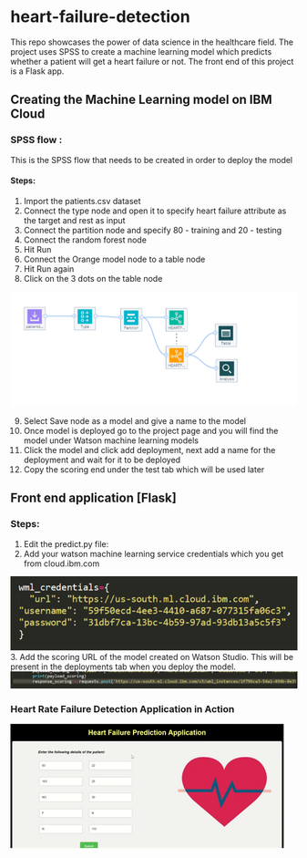 # heart-failure-detection
This repo showcases the power of data science in the healthcare field. The project uses SPSS to create a machine learning model which predicts whether a patient will get a heart failure or not. The front end of this project is a Flask app.

## Creating the Machine Learning model on IBM Cloud 


### SPSS flow :
This is the SPSS flow that needs to be created in order to deploy the model 

#### Steps: 
1. Import the patients.csv dataset
2. Connect the type node and open it to specify heart failure attribute as the target and rest as input
3. Connect the partition node and specify 80 - training and 20 - testing
4. Connect the random forest node 
5. Hit Run 
6. Connect the Orange model node to a table node
7. Hit Run again 
8. Click on the 3 dots on the table node 
<img src = https://github.com/anchalbhalla/heart-failure-detection/blob/master/pic1.png > 

9. Select Save node as a model and give a name to the model 
10. Once model is deployed go to the project page and you will find the model under Watson machine learning models
11. Click the model and click add deployment, next add a name for the deployment and wait for it to be deployed
12. Copy the scoring end under the test tab which will be used later

## Front end application [Flask]

### Steps: 

1. Edit the predict.py file: 
2. Add your watson machine learning service credentials which you get from cloud.ibm.com 
<img src = "https://github.com/anchalbhalla/heart-failure-detection/blob/master/pics/credentials.png"> 
3. Add the scoring URL of the model created on Watson Studio. This will be present in the deployments tab when you deploy the model. 
<img src = "https://github.com/anchalbhalla/heart-failure-detection/blob/master/pics/url.png">

### Heart Rate Failure Detection Application in Action

<img src = "https://github.com/anchalbhalla/heart-failure-detection/blob/master/gifs/app.gif">
